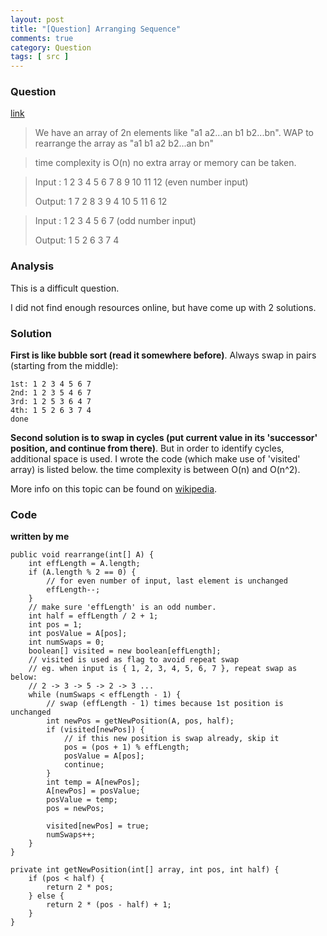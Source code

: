 ```yaml
---
layout: post
title: "[Question] Arranging Sequence"
comments: true
category: Question
tags: [ src ]
---
```


### Question 

[link](http://tech-queries.blogspot.sg/2008/11/arranging-sequence.html)

> We have an array of 2n elements like "a1 a2...an b1 b2...bn". WAP to rearrange the array as "a1 b1 a2 b2...an bn"

> time complexity is O(n) no extra array or memory can be taken.

> Input : 1 2 3 4 5 6 7 8 9 10 11 12 (even number input)
>
> Output: 1 7 2 8 3 9 4 10 5 11 6 12

> Input : 1 2 3 4 5 6 7 (odd number input)
>
> Output: 1 5 2 6 3 7 4

### Analysis

This is a difficult question. 

I did not find enough resources online, but have come up with 2 solutions.

### Solution

__First is like bubble sort (read it somewhere before)__. Always swap in pairs (starting from the middle): 

	1st: 1 2 3 4 5 6 7
	2nd: 1 2 3 5 4 6 7
	3rd: 1 2 5 3 6 4 7
	4th: 1 5 2 6 3 7 4
	done

__Second solution is to swap in cycles (put current value in its 'successor' position, and continue from there)__. But in order to identify cycles, additional space is used. I wrote the code (which make use of 'visited' array) is listed below. the time complexity is between O(n) and O(n^2). 

More info on this topic can be found on [wikipedia](http://en.wikipedia.org/wiki/In-place_matrix_transposition). 

### Code

__written by me__

	public void rearrange(int[] A) {
		int effLength = A.length;
		if (A.length % 2 == 0) {
			// for even number of input, last element is unchanged
			effLength--;
		}
		// make sure 'effLength' is an odd number.
		int half = effLength / 2 + 1;
		int pos = 1;
		int posValue = A[pos];
		int numSwaps = 0;
		boolean[] visited = new boolean[effLength];
		// visited is used as flag to avoid repeat swap
		// eg. when input is { 1, 2, 3, 4, 5, 6, 7 }, repeat swap as below:
		// 2 -> 3 -> 5 -> 2 -> 3 ...
		while (numSwaps < effLength - 1) {
			// swap (effLength - 1) times because 1st position is unchanged
			int newPos = getNewPosition(A, pos, half);
			if (visited[newPos]) {
				// if this new position is swap already, skip it
				pos = (pos + 1) % effLength;
				posValue = A[pos];
				continue;
			}
			int temp = A[newPos];
			A[newPos] = posValue;
			posValue = temp;
			pos = newPos;

			visited[newPos] = true;
			numSwaps++;
		}
	}

	private int getNewPosition(int[] array, int pos, int half) {
		if (pos < half) {
			return 2 * pos;
		} else {
			return 2 * (pos - half) + 1;
		}
	}
